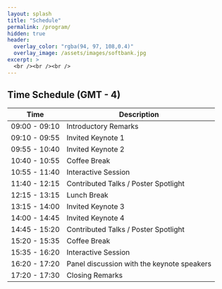 ```yaml
---
layout: splash
title: "Schedule"
permalink: /program/
hidden: true
header:
  overlay_color: "rgba(94, 97, 108,0.4)"
  overlay_image: /assets/images/softbank.jpg
excerpt: >
  <br /><br /><br />
---
```


## Time Schedule (GMT - 4)

| Time                                        | Description                                           |
| ------------------------------------------- | ----------------------------------------------------- |
| 09:00 - 09:10 | Introductory Remarks |
| 09:10 - 09:55 | Invited Keynote 1 |
| 09:55 - 10:40 | Invited Keynote 2 |
| 10:40 - 10:55 | Coffee Break |
| 10:55 - 11:40 | Interactive Session |
| 11:40 - 12:15 | Contributed Talks / Poster Spotlight |
| 12:15 - 13:15 | Lunch Break |
| 13:15 - 14:00 | Invited Keynote 3 |
| 14:00 - 14:45 | Invited Keynote 4 |
| 14:45 - 15:20 | Contributed Talks / Poster Spotlight |
| 15:20 - 15:35 | Coffee Break |
| 15:35 - 16:20 | Interactive Session |
| 16:20 - 17:20 | Panel discussion with the keynote speakers |
| 17:20 - 17:30 | Closing Remarks |